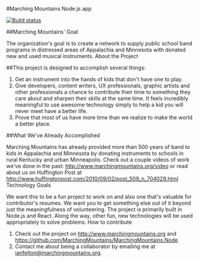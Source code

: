 #Marching Mountains Node.js app

[![Build status](https://travis-ci.org/IanFelton/MarchingMountains.Node.svg?style=flat-square&branch=master)](https://travis-ci.org/IanFelton/MarchingMountains.Node.svg)

##Marching Mountains' Goal

The organization's goal is to create a network to supply public school band programs in distressed areas of Appalachia and Minnesota with donated new and used musical instruments.
About the Project

##This project is designed to accomplish several things:

1. Get an instrument into the hands of kids that don't have one to play.
2. Give developers, content writers, UX professionals, graphic artists and other professionals a chance to contribute their time to something they care about and sharpen their skills at the same time. It feels incredibly meaningful to use awesome technology simply to help a kid you will never meet have a better life.
3. Prove that most of us have more time than we realize to make the world a better place.

##What We've Already Accomplished

Marching Mountains has already provided more than 500 years of band to kids in Appalachia and Minnesota by donating instruments to schools in rural Kentucky and urban Minneapolis. Check out a couple videos of work we've done in the past: http://www.marchingmountains.org/video or read about us on Huffington Post at http://www.huffingtonpost.com/2010/09/02/post_509_n_704029.html
Technology Goals

We want this to be a fun project to work on and also one that's valuable for contributor's resumes. We want you to get something else out of it beyond just the meaningfulness of volunteering. The project is primarily built in Node.js and React. Along the way, other fun, new technologies will be used appropriately to solve problems.
How to contribute

1. Check out the project on http://www.marchingmountains.org and https://github.com/MarchingMountains/MarchingMountains.Node
2. Contact me about being a collaborator by emailing me at ianfelton@marchingmountains.org.
